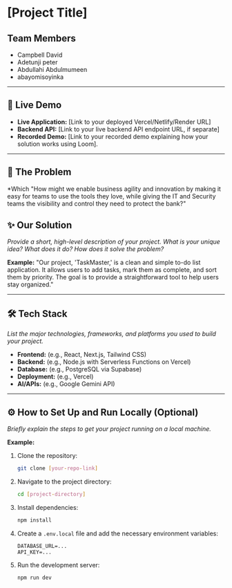 # [Project Title]

## Team Members
- Campbell David
- Adetunji peter
- Abdullahi Abdulmumeen
- abayomisoyinka


---

## 🚀 Live Demo

*   **Live Application:** [Link to your deployed Vercel/Netlify/Render URL]
*   **Backend API:** [Link to your live backend API endpoint URL, if separate]
*   **Recorded Demo:** [Link to your recorded demo explaining how your solution works using Loom].


---

## 🎯 The Problem

*Which "How might we enable business agility and innovation by making it easy
for teams to use the tools they love, while giving the IT and Security teams the visibility and
control they need to protect the bank?" 

## ✨ Our Solution

*Provide a short, high-level description of your project. What is your unique idea? What does it do? How does it solve the problem?*

**Example:**
"Our project, 'TaskMaster,' is a clean and simple to-do list application. It allows users to add tasks, mark them as complete, and sort them by priority. The goal is to provide a straightforward tool to help users stay organized."

---

## 🛠️ Tech Stack

*List the major technologies, frameworks, and platforms you used to build your project.*

*   **Frontend:** (e.g., React, Next.js, Tailwind CSS)
*   **Backend:** (e.g., Node.js with Serverless Functions on Vercel)
*   **Database:** (e.g., PostgreSQL via Supabase)
*   **Deployment:** (e.g., Vercel)
*   **AI/APIs:** (e.g., Google Gemini API)

---

## ⚙️ How to Set Up and Run Locally (Optional)

*Briefly explain the steps to get your project running on a local machine.*

**Example:**

1.  Clone the repository:
    ```bash
    git clone [your-repo-link]
    ```
2.  Navigate to the project directory:
    ```bash
    cd [project-directory]
    ```
3.  Install dependencies:
    ```bash
    npm install
    ```
4.  Create a `.env.local` file and add the necessary environment variables:
    ```
    DATABASE_URL=...
    API_KEY=...
    ```
5.  Run the development server:
    ```bash
    npm run dev
    ```
